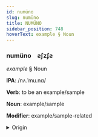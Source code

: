 ```yaml
---
id: numüno
slug: numüno
title: NUMÜNO
sidebar_position: 748
hoverText: example § Noun
---
```


### numüno&emsp;<span kind="abugida">ƨʃƶʄƨ</span>

*example* **§** Noun

**IPA**: /nʌ.ˈmu.nɑ/

**Verb**: to be an example/sample

**Noun**: example/sample

**Modifier**: example/sample-related

<details>
    <summary>Origin</summary>
    Marathi नमूना namunā [n̪ə.muː.n̪äː]<br/>
    <em>Indo-Iranian Language Family</em>
</details>